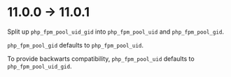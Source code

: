 # 11.0.0 -> 11.0.1

Split up `php_fpm_pool_uid_gid` into `php_fpm_pool_uid` and `php_fpm_pool_gid`.

`php_fpm_pool_gid` defaults to `php_fpm_pool_uid`.

To provide backwarts compatibility, `php_fpm_pool_uid` defaults to `php_fpm_pool_uid_gid`.
